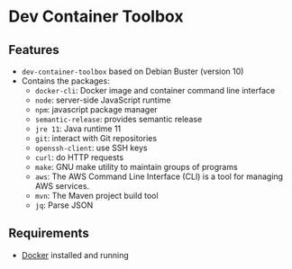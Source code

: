 # Dev Container Toolbox

## Features

- `dev-container-toolbox` based on Debian Buster (version 10)
- Contains the packages:
    - `docker-cli`: Docker image and container command line interface
    - `node`: server-side JavaScript runtime
    - `npm`: javascript package manager
    - `semantic-release`: provides semantic release
    - `jre 11`: Java runtime 11
    - `git`: interact with Git repositories
    - `openssh-client`: use SSH keys
    - `curl`: do HTTP requests
    - `make`: GNU make utility to maintain groups of programs
    - `aws`: The AWS Command Line Interface (CLI) is a tool for managing AWS services. 
    - `mvn`: The Maven project build tool
    - `jq`: Parse JSON

## Requirements

- [Docker](https://www.docker.com/products/docker-desktop) installed and running

